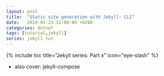 ```yaml
---
layout: post
title:  "Static site generation with Jekyll: CLI"
date:   2018-05-23 12:00:00 +0200
categories: dotnet
tags: [tutorial,jekyll]
series: jekyll-tut
---
```


{% include toc title="Jekyll series: Part x" icon="eye-slash" %}



<!--more-->


- also cover: jekyll-compose